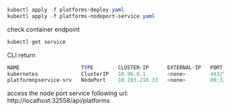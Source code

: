 ```powershell
kubectl apply -f platforms-deploy.yaml
kubectl apply -f platforms-nodeport-service.yaml
```

check container endpoint

```powershell
kubectl get service
```

CLI return

```powershell
NAME                    TYPE        CLUSTER-IP      EXTERNAL-IP   PORT(S)        AGE
kubernetes              ClusterIP   10.96.0.1       <none>        443/TCP        18h
platformnpservice-srv   NodePort    10.103.218.33   <none>        80:32558/TCP   18s
```

access the node port service following url:
http://localhost:32558/api/platforms
